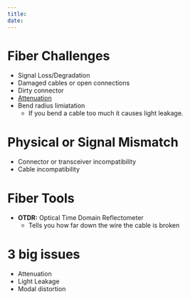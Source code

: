 ```yaml
---
title: 
date: 
---
```


# Fiber Challenges

-   Signal Loss/Degradation
-   Damaged cables or open connections
-   Dirty connector
-   [Attenuation](2020-10-19--13-30-04Z--attenuate.md)
-   Bend radius limiatation
    -   If you bend a cable too much it causes light leakage.

# Physical or Signal Mismatch

-   Connector or transceiver incompatibility
-   Cable incompatibility

# Fiber Tools

-   **OTDR:** Optical Time Domain Reflectometer
    -   Tells you how far down the wire the cable is broken

# 3 big issues

-   Attenuation
-   Light Leakage
-   Modal distortion

